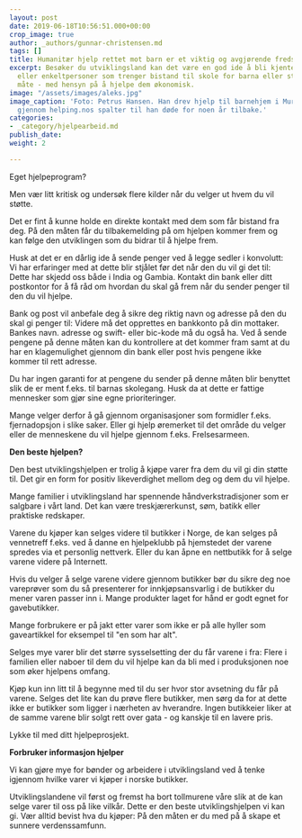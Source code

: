 ```yaml
---
layout: post
date: 2019-06-18T10:56:51.000+00:00
crop_image: true
author: _authors/gunnar-christensen.md
tags: []
title: Humanitær hjelp rettet mot barn er et viktig og avgjørende fredsarbeid
excerpt: Besøker du utviklingsland kan det være en god ide å bli kjente med en familie
  eller enkeltpersoner som trenger bistand til skole for barna eller støtte på annen
  måte - med hensyn på å hjelpe dem økonomisk.
image: "/assets/images/aleks.jpg"
image_caption: 'Foto: Petrus Hansen. Han drev hjelp til barnehjem i Murmansk og blemarkedsført
  gjennom helping.nos spalter til han døde for noen år tilbake.'
categories:
- _category/hjelpearbeid.md
publish_date: 
weight: 2

---
```

Eget hjelpeprogram?

Men vær litt kritisk og undersøk flere kilder når du velger ut hvem du vil støtte.

Det er fint å kunne holde en direkte kontakt med dem som får bistand fra deg. På den måten får du tilbakemelding på om hjelpen kommer frem og kan følge den utviklingen som du bidrar til å hjelpe frem.

Husk at det er en dårlig ide å sende penger ved å legge sedler i konvolutt: Vi har erfaringer med at dette blir stjålet før det når den du vil gi det til: Dette har skjedd oss både i India og Gambia. Kontakt din bank eller ditt postkontor for å få råd om hvordan du skal gå frem når du sender penger til den du vil hjelpe.

Bank og post vil anbefale deg å sikre deg riktig navn og adresse på den du skal gi penger til: Videre må det opprettes en bankkonto på din mottaker. Bankes navn. adresse og swift- eller bic-kode må du også ha. Ved å sende pengene på denne måten kan du kontrollere at det kommer fram samt at du har en klagemulighet gjennom din bank eller post hvis pengene ikke kommer til rett adresse.

Du har ingen garanti for at pengene du sender på denne måten blir benyttet slik de er ment f.eks. til barnas skolegang. Husk da at dette er fattige mennesker som gjør sine egne prioriteringer.

Mange velger derfor å gå gjennom organisasjoner som formidler f.eks. fjernadopsjon i slike saker. Eller gi hjelp øremerket til det område du velger eller de menneskene du vil hjelpe gjennom f.eks. Frelsesarmeen.

**Den beste hjelpen?**

Den best utviklingshjelpen er trolig å kjøpe varer fra dem du vil gi din støtte til. Det gir en form for positiv likeverdighet mellom deg og dem du vil hjelpe.

Mange familier i utviklingsland har spennende håndverkstradisjoner som er salgbare i vårt land. Det kan være treskjærerkunst, søm, batikk eller praktiske redskaper.

Varene du kjøper kan selges videre til butikker i Norge, de kan selges på vennetreff f.eks. ved å danne en hjelpeklubb på hjemstedet der varene spredes via et personlig nettverk. Eller du kan åpne en nettbutikk for å selge varene videre på Internett.

Hvis du velger å selge varene videre gjennom butikker bør du sikre deg noe vareprøver som du så presenterer for innkjøpsansvarlig i de butikker du mener varen passer inn i. Mange produkter laget for hånd er godt egnet for gavebutikker.

Mange forbrukere er på jakt etter varer som ikke er på alle hyller som gaveartikkel for eksempel til "en som har alt".

Selges mye varer blir det større sysselsetting der du får varene i fra: Flere i familien eller naboer til dem du vil hjelpe kan da bli med i produksjonen noe som øker hjelpens omfang.

Kjøp kun inn litt til å begynne med til du ser hvor stor avsetning du får på varene. Selges det lite kan du prøve flere butikker, men sørg da for at dette ikke er butikker som ligger i nærheten av hverandre. Ingen butikkeier liker at de samme varene blir solgt rett over gata - og kanskje til en lavere pris.

Lykke til med ditt hjelpeprosjekt.

**Forbruker informasjon hjelper**

Vi kan gjøre mye for bønder og arbeidere i utviklingsland ved å tenke igjennom hvilke varer vi kjøper i norske butikker.

Utviklingslandene vil først og fremst ha bort tollmurene våre slik at de kan selge varer til oss på like vilkår. Dette er den beste utviklingshjelpen vi kan gi. Vær alltid bevist hva du kjøper: På den måten er du med på å skape et sunnere verdenssamfunn.